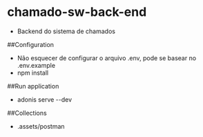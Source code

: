 # chamado-sw-back-end

- Backend do sistema de chamados

##Configuration

- Não esquecer de configurar o arquivo .env, pode se basear no .env.example
- npm install

##Run application

- adonis serve --dev

##Collections

- .assets/postman